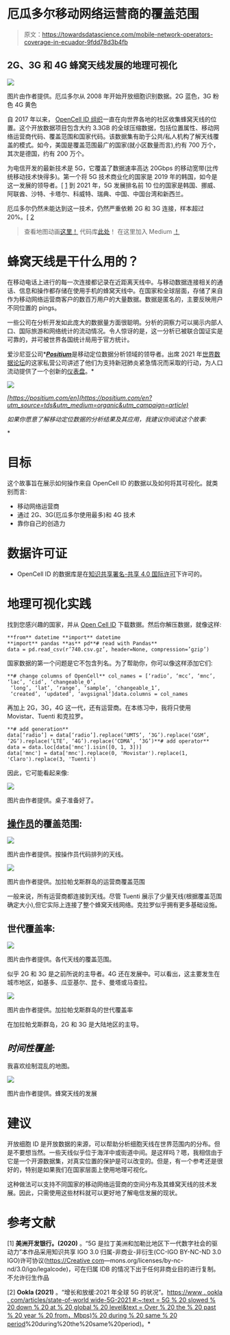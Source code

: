 # 厄瓜多尔移动网络运营商的覆盖范围

> 原文：<https://towardsdatascience.com/mobile-network-operators-coverage-in-ecuador-9fdd78d3b4fb>

## 2G、3G 和 4G 蜂窝天线发展的地理可视化

![](img/94c83e7cb153c73aa05b4b89301e1dcf.png)

图片由作者提供。厄瓜多尔从 2008 年开始开放细胞识别数据。2G 蓝色，3G 粉色 4G 黄色

自 2017 年以来， [OpenCell ID 组织](https://opencellid.org/#zoom=16&lat=37.77889&lon=-122.41942)一直在向世界各地的社区收集蜂窝天线的位置。这个开放数据项目包含大约 3.3GB 的全球压缩数据，包括位置属性、移动网络运营商代码、覆盖范围和国家代码。该数据集有助于公共/私人机构了解天线覆盖的模式。如今，美国是覆盖范围最广的国家(就小区数量而言),约有 700 万个，其次是德国，约有 200 万个。

为电信开发的最新技术是 5G，它覆盖了数据速率高达 20Gbps 的移动宽带(比传统移动技术快得多)。第一个将 5G 技术商业化的国家是 2019 年的韩国，如今是这一发展的领导者。[ [1](https://publications.iadb.org/publications/english/document/5G_The_Driver_for_the_Next-Generation_Digital_Society_in_Latin_America_and_the_Caribbean.pdf) 到 2021 年，5G 发展排名前 10 位的国家是韩国、挪威、阿联酋、沙特、卡塔尔、科威特、瑞典、中国、中国台湾和新西兰。

厄瓜多尔仍然未能达到这一技术，仍然严重依赖 2G 和 3G 连接，样本超过 20%。[ [2](https://www.ookla.com/articles/state-of-worldwide-5g-2021#:~:text=South%20Korea%20had%20the%20fastest,China%2C%20Taiwan%20and%20New%20Zealand.)

> 查看地图动画[这里！](https://bryanvallejo16.github.io/opencell-ec/root/coverage_ec_cell.html)
> 代码库[此处](https://github.com/bryanvallejo16/opencell-ec)！
> 在这里加入 Medium [！](https://bryanvallejo16.medium.com/membership)

# **蜂窝天线是干什么用的？**

在移动电话上进行的每一次连接都记录在近距离天线中。与移动数据连接相关的通话、信息和操作都存储在使用手机的蜂窝天线中。在国家和全球层面，存储了来自作为移动网络运营商客户的数百万用户的大量数据。数据是匿名的，主要反映用户不同位置的 pings。

一些公司在分析开发如此庞大的数据量方面很聪明。分析的洞察力可以揭示内部人口、国际旅游和网络统计的流动情况。令人惊讶的是，这一分析已被联合国证实是可靠的，并可被世界各国统计局用于官方统计。

爱沙尼亚公司*[***Positium***](https://positium.com/en?utm_source=tds&utm_medium=organic&utm_campaign=article)是移动定位数据分析领域的领导者。出席 2021 年[世界数据论坛](https://positium.com/blog/big-data-covid19-world-data-forum?utm_source=tds&utm_medium=organic&utm_campaign=article)的这家私营公司讲述了他们为支持新冠肺炎紧急情况而采取的行动，为人口流动提供了一个创新的[仪表盘](https://mobility.positium.com/covid19/?utm_source=tds&utm_medium=organic&utm_campaign=article)。*

*![](img/131d1d8595152138959c1d722046daf2.png)*

*[https://positium.com/en](https://positium.com/en?utm_source=tds&utm_medium=organic&utm_campaign=article)*

*如果你愿意了解移动定位数据的分析结果及其应用，我建议你阅读这个故事:*

*</interactive-flow-map-with-an-od-matrix-of-regular-movements-in-tartu-estonia-3ac6b7738397>  

# **目标**

这个故事旨在展示如何操作来自 OpenCell ID 的数据以及如何将其可视化。就类别而言:

*   移动网络运营商
*   通过 2G、3G(厄瓜多尔使用最多)和 4G 技术
*   靠你自己的创造力

# 数据许可证

*   OpenCell ID 的数据库是在[知识共享署名-共享 4.0 国际许可](https://creativecommons.org/licenses/by-sa/4.0/)下许可的。

# 地理可视化实践

找到您感兴趣的国家，并从 [Open Cell ID](https://opencellid.org/#zoom=16&lat=37.77889&lon=-122.41942) 下载数据。然后你解压数据，就像这样:

```
**from** datetime **import** datetime
**import** pandas **as** pd**# read with Pandas**
data = pd.read_csv(r’740.csv.gz’, header=None, compression=’gzip’)
```

国家数据的第一个问题是它不包含列名。为了帮助你，你可以像这样添加它们:

```
**# change columns of OpenCell** col_names = [‘radio’, ‘mcc’, ‘mnc’, ‘lac’, ‘cid’, ‘changeable_0’,
 ‘long’, ‘lat’, ‘range’, ‘sample’, ‘changeable_1’,
 ‘created’, ‘updated’, ‘avgsignal’]data.columns = col_names
```

再加上 2G，3G，4G 这一代，还有运营商。在本练习中，我将只使用 Movistar、Tuenti 和克拉罗。

```
**# add generation**
data[‘radio’] = data[‘radio’].replace(‘UMTS’, ‘3G’).replace(‘GSM’, ‘2G’).replace(‘LTE’, ‘4G’).replace(‘CDMA’, ‘3G’)**# add operator**
data = data.loc[data['mnc'].isin([0, 1, 3])]
data['mnc'] = data['mnc'].replace(0, 'Movistar').replace(1, 'Claro').replace(3, 'Tuenti')
```

因此，它可能看起来像:

![](img/b4297127a3d76d55a17f5d3b6040d882.png)

图片由作者提供。桌子准备好了。

## [操作员](https://en.wikipedia.org/wiki/List_of_mobile_network_operators_of_the_Americas)的覆盖范围:

![](img/ef905a2f090254c5c9175281c200521d.png)

图片由作者提供。按操作员代码排列的天线。

![](img/5c8d57e407d1e8aae30fd58abb59407d.png)

图片由作者提供。加拉帕戈斯群岛的运营商覆盖范围

一般来说，所有运营商都连接到天线。尽管 Tuenti 展示了少量天线(根据覆盖范围确定大小),但它实际上连接了整个蜂窝天线网络。克拉罗似乎拥有更多基础设施。

## 世代覆盖率:

![](img/579052074d38310feb3eda363bd61924.png)

图片由作者提供。各代天线的覆盖范围。

似乎 2G 和 3G 是之前所说的主导者。4G 还在发展中。可以看出，这主要发生在城市地区，如基多、瓜亚基尔、昆卡、曼塔或马查拉。

![](img/af5c20d996a0a092cb039b6f42ec358b.png)

图片由作者提供。加拉帕戈斯群岛的世代覆盖率

在加拉帕戈斯群岛，2G 和 3G 是大陆地区的主导。

## *时间性覆盖:*

我喜欢绘制混乱的地图。

![](img/94c83e7cb153c73aa05b4b89301e1dcf.png)

图片由作者提供。蜂窝天线的发展

# 建议

开放细胞 ID 是开放数据的来源，可以帮助分析细胞天线在世界范围内的分布。但是不要想当然。一些天线似乎位于海洋中或街道中间。是这样吗？嗯，我相信由于它是一个开源数据集，对真实位置的保护是可以改变的。但是，有一个参考还是很好的，特别是如果我们在国家层面上使用地理可视化。

这种做法可以支持不同国家的移动网络运营商的空间分布及其蜂窝天线的技术发展。因此，只需使用这些材料就可以更好地了解电信发展的现状。

# **参考文献**

[1] **美洲开发银行。(2020)** 。“5G 是拉丁美洲和加勒比地区下一代数字社会的驱动力”本作品采用知识共享 IGO 3.0 归属-非商业-非衍生(CC-IGO BY-NC-ND 3.0 IGO)许可协议([https://Creative com](https://creativecom)—mons.org/licenses/by-nc-nd/3.0/igo/legalcode)，可在归属 IDB 的情况下出于任何非商业目的进行复制。不允许衍生作品

[2] **Ookla (2021)** 。“增长和放缓:2021 年全球 5G 的状况”。[https://www . ookla . com/articles/state-of-world wide-5G-2021 #:~:text = 5G % 20 slowed % 20 down % 20 at % 20 global % 20 level&text = Over % 20 the % 20 past % 20 year % 20 from，Mbps)% 20 during % 20 same % 20 period](https://www.ookla.com/articles/state-of-worldwide-5g-2021#:~:text=5G%20slowed%20down%20at%20the%20global%20level&text=Over%20the%20past%20year%20from,Mbps)%20during%20the%20same%20period)。*